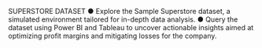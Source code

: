 SUPERSTORE DATASET
● Explore the Sample Superstore dataset, a simulated environment tailored for 
in-depth data analysis. 
● Query the dataset using Power BI and Tableau to uncover actionable insights 
aimed at optimizing profit margins and mitigating losses for the company.
